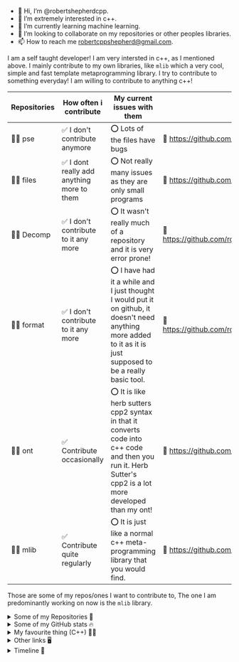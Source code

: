 - 👋 Hi, I’m @robertshepherdcpp.
- 👀 I’m extremely interested in c++.
- 🌱 I’m currently learning machine learning.
- 💞️ I’m looking to collaborate on my repositories or other peoples libraries.
- 📫 How to reach me robertcppshepherd@gmail.com.

I am a self taught developer! I am very intersted in c++, as I mentioned above. I mainly contribute to my own libraries, like `mlib` which a very cool, simple and fast template metaprogramming library. I try to contribute to something everyday! I am willing to contribute to anything c++!

Repositories | How often i contribute | My current issues with them  | Link
------------ | ------------- | ------------- | -------------------
👩‍💻 pse | ✅ I don't contribute anymore | ⭕️ Lots of the files have bugs | 🔗 https://github.com/robertshepherdcpp/pse
👩‍💻 files | ✅ I dont really add anything more to them | ⭕️ Not really many issues as they are only small programs | 🔗 https://github.com/robertshepherdcpp/files
👩‍💻 Decomp | ✅ I don't contribute to it any more | ⭕️ It wasn't really much of a repository and it is very error prone! | 🔗 https://github.com/robertshepherdcpp/Decomp
👩‍💻 format | ✅ I don't contribute to it any more | ⭕️ I have had it a while and I just thought I would put it on github, it doesn't need anything more added to it as it is just supposed to be a really basic tool. | 🔗 https://github.com/robertshepherdcpp/format
👩‍💻 ont | ✅ Contribute occasionally | ⭕️ It is like herb sutters cpp2 syntax in that it converts code into c++ code and then you run it. Herb Sutter's cpp2 is a lot more developed than my ont! | 🔗 https://github.com/robertshepherdcpp/ont
👩‍💻 mlib | ✅ Contribute quite regularly | ⭕️ It is just like a normal c++ meta-programming library that you would find. | 🔗 https://github.com/robertshepherdcpp/mlib

Those are some of my repos/ones I want to contribute to, The one I am predominantly working on now is the `mlib` library.

<details><summary>Some of my Repositories 📝</summary>
<p>

<img width="282" src="https://denvercoder1-github-readme-stats.vercel.app/api/pin/?username=robertshepherdcpp&repo=pse&theme=react&bg_color=273849&title_color=F85D7F&icon_color=F8D866&hide_border=true&show_icons=false" alt="github-readme-streak-stats"> <img width="282" src="https://denvercoder1-github-readme-stats.vercel.app/api/pin/?username=robertshepherdcpp&repo=files&theme=react&bg_color=273849&title_color=F85D7F&icon_color=F8D866&hide_border=true&show_icons=false" alt="github-readme-streak-stats">
  
  </p>
</details>
  
  <details><summary>Some of my GitHub stats 🔥</summary>
<p>
<img align="center" src="https://github-readme-stats.vercel.app/api?username=robertshepherdcpp&show_icons=true&include_all_commits=true&theme=cobalt&hide_border=true" alt="My github stats" /> 
  
  [![GitHub Streak](https://streak-stats.demolab.com/?user=robertshepherdcpp)](https://git.io/streak-stats)
  
  
</p>
</details>


<details><summary>My favourite thing (C++) 👨‍💻</summary>
<p>

<c>
  <img src="https://img.shields.io/badge/C%2B%2B-00599C?style=for-the-badge&logo=c%2B%2B&logoColor=white" />
  </c>
  
</p>
</details>

<details><summary>Other links 🖥️</summary>
<p>
  
  My gists: https://gist.github.com/robertshepherdcpp/
  
  
  
</p>
</details>

<details><summary>Timeline 📅</summary>
<p>
  
### Timeline of me and GitHub!
```
|
|
. September, 15 2022     *I made my first contribution on Github!*
|
|
. October, 20 2022       *I start using Github a lot! I made Decomp!*
. October, 23, 2022      *I made Files!*
|
. October 30, 2022       *I made my first pull request!*
. November 2, 2022       *Made yu!*
|
. November 19, 2022      *Made the pse library!*
|
|
. December 17, 2022      *Made format!*
. December 21, 2022      *Made knl!*
. December 22, 2022      *Made the ont language/syntax!*
|
. December 29, 2022      *Made tokenizer!*
. December 30, 2022      *Made mlib!*
|
. January 7, 2023        *Made pythplus!*
|
|
. January 28, 2023       *Made nuf!*
|
|
|
. April 4th, 2023        *Made flashcards++!*
```
</p>
</details>
<!---
robertshepherdcpp/robertshepherdcpp is a ✨ special ✨ repository because its `README.md` (this file) appears on your GitHub profile.
You can click the Preview link to take a look at your changes.
--->
